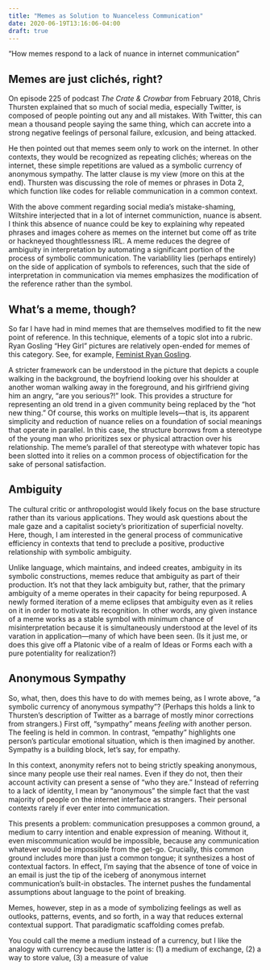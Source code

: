 ```yaml
---
title: "Memes as Solution to Nuanceless Communication"
date: 2020-06-19T13:16:06-04:00
draft: true
---
```

“How memes respond to a lack of nuance in internet communication”

## Memes are just clichés, right?

On episode 225 of podcast _The Crate & Crowbar_ from February 2018, Chris Thursten explained that so much of social media, especially Twitter, is composed of people pointing out any and all mistakes.
With Twitter, this can mean a thousand people saying the same thing, which can accrete into a strong negative feelings of personal failure, exlcusion, and being attacked.

He then pointed out that memes seem only to work on the internet.
In other contexts, they would be recognized as repeating clichés; whereas on the internet, these simple repetitions are valued as a symbolic currency of anonymous sympathy.
The latter clause is my view (more on this at the end).
Thursten was discussing the role of memes or phrases in Dota 2, which function like codes for reliable communication in a common context. 

With the above comment regarding social media’s mistake-shaming, Wiltshire interjected that in a lot of internet communiction, nuance is absent.
I think this absence of nuance could be key to explaining why repeated phrases and images cohere as memes on the internet but come off as trite or hackneyed thoughtlessness IRL.
A meme reduces the degree of ambiguity in interpretation by automating a significant portion of the process of symbolic communication.
The variablility lies (perhaps entirely) on the side of application of symbols to references, such that the side of interpretation in communication via memes emphasizes the modification of the reference rather than the symbol.

## What’s a meme, though?

So far I have had in mind memes that are themselves modified to fit the new point of reference.
In this technique, elements of a topic slot into a rubric.
Ryan Gosling “Hey Girl” pictures are relatively open-ended for memes of this category.
See, for example, [Feminist Ryan Gosling](https://feministryangosling.tumblr.com/). 

A stricter framework can be understood in the picture that depicts a couple walking in the background, the boyfriend looking over his shoulder at another woman walking away in the foreground, and his girlfriend giving him an angry, “are you serious?!” look.
This provides a structure for representing an old trend in a given community being replaced by the “hot new thing.” Of course, this works on multiple levels—that is, its apparent simplicity and reduction of nuance relies on a foundation of social meanings that operate in parallel.
In this case, the structure borrows from a stereotype of the young man who prioritizes sex or physical attraction over his relationship.
The meme’s parallel of that stereotype with whatever topic has been slotted into it relies on a common process of objectification for the sake of personal satisfaction. 

## Ambiguity

The cultural critic or anthropologist would likely focus on the base structure rather than its various applications.
They would ask questions about the male gaze and a capitalist society’s prioritization of superficial novelty.
Here, though, I am interested in the general process of communicative efficiency in contexts that tend to preclude a positive, productive relationship with symbolic ambiguity. 

Unlike language, which maintains, and indeed creates, ambiguity in its symbolic constructions, memes reduce that ambiguity as part of their production.
It’s not that they lack ambiguity but, rather, that the primary ambiguity of a meme operates in their capacity for being repurposed.
A newly formed iteration of a meme eclipses that ambiguity even as it relies on it in order to motivate its recognition.
In other words, any given instance of a meme works as a stable symbol with minimum chance of misinterpretation because it is simultaneously understood at the level of its varation in application—many of which have been seen.
(Is it just me, or does this give off a Platonic vibe of a realm of Ideas or Forms each with a pure potentiality for realization?)

## Anonymous Sympathy

So, what, then, does this have to do with memes being, as I wrote above, “a symbolic currency of anonymous sympathy”?
(Perhaps this holds a link to Thursten’s description of Twitter as a barrage of mostly minor corrections from strangers.)
First off, “sympathy” means _feeling with_ another person.
The feeling is held in common.
In contrast, “empathy” highlights one person’s particular emotional situation, which is then imagined by another.
Sympathy is a building block, let’s say, for empathy. 

In this context, anonymity refers not to being strictly speaking anonymous, since many people use their real names.
Even if they do not, then their account activity can present a sense of “who they are.”
Instead of referring to a lack of identity, I mean by “anonymous” the simple fact that the vast majority of people on the internet interface as strangers.
Their personal contexts rarely if ever enter into communication.

This presents a problem: communication presupposes a common ground, a medium to carry intention and enable expression of meaning.
Without it, even miscommunication would be impossible, because any communication whatever would be impossible from the get-go.
Crucially, this common ground includes more than just a common tongue; it synthesizes a host of contextual factors.
In effect, I’m saying that the absence of tone of voice in an email is just the tip of the iceberg of anonymous internet communication’s built-in obstacles.
The internet pushes the fundamental assumptions about language to the point of breaking.

Memes, however, step in as a mode of symbolizing feelings as well as outlooks, patterns, events, and so forth, in a way that reduces external contextual support.
That paradigmatic scaffolding comes prefab.

You could call the meme a medium instead of a currency, but I like the analogy with currency because the latter is: (1) a medium of exchange, (2) a way to store value, (3) a measure of value
 

